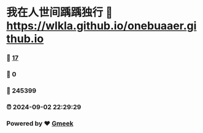 # 我在人世间踽踽独行 :link: https://wlkla.github.io/onebuaaer.github.io 
### :page_facing_up: [17](https://wlkla.github.io/onebuaaer.github.io/tag.html) 
### :speech_balloon: 0 
### :hibiscus: 245399 
### :alarm_clock: 2024-09-02 22:29:29 
### Powered by :heart: [Gmeek](https://github.com/Meekdai/Gmeek)
